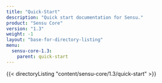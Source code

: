 ```yaml
---
title: "Quick-Start"
description: "Quick start documentation for Sensu."
product: "Sensu Core"
version: "1.3"
weight: -1
layout: "base-for-directory-listing"
menu:
  sensu-core-1.3:
    parent: quick-start
---
```


{{< directoryListing "content/sensu-core/1.3/quick-start" >}}
